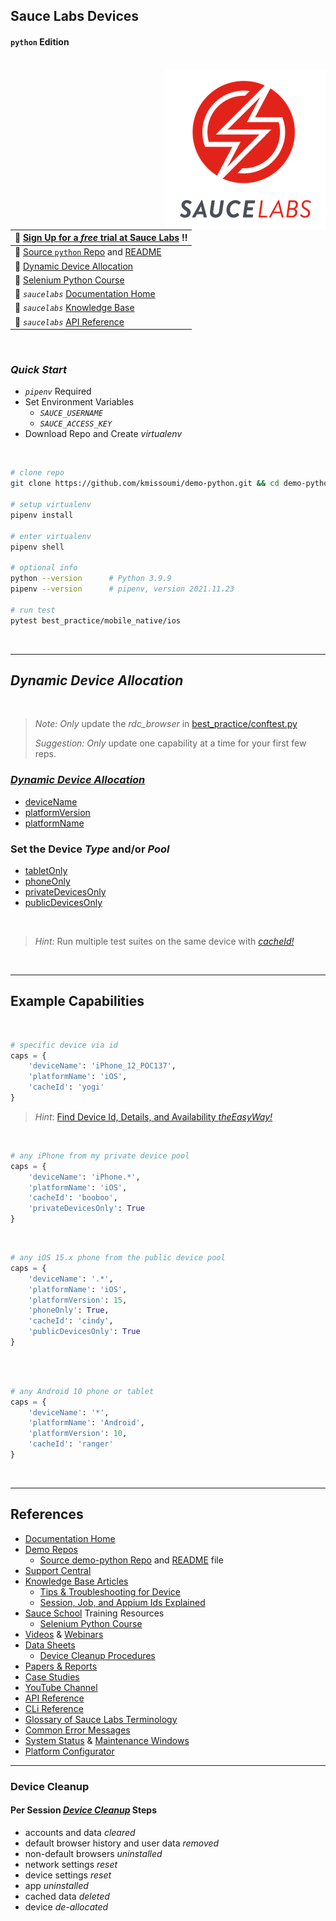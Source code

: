 ## Sauce Labs Devices
#### `python` Edition

<br>
<img align="right" src="assets/logo_7.png">  



| :rocket: [Sign Up for a _free_ trial at Sauce Labs][3] :bangbang: |
|:----------------------------------------------------------------- |
| :page_facing_up: [Source `python` Repo][7] and [README][8]        |
| :page_facing_up: [Dynamic Device Allocation][13]                  |
| :page_facing_up: [Selenium Python Course][11]                     |
| :page_facing_up: _`saucelabs`_ [Documentation Home][10]           |
| :page_facing_up: _`saucelabs`_ [Knowledge Base][12]               |
| :page_facing_up: _`saucelabs`_ [API Reference][9]                 |




&nbsp;

### _Quick Start_

- _`pipenv`_ Required
- Set Environment Variables
  - _`SAUCE_USERNAME`_
  - _`SAUCE_ACCESS_KEY`_
- Download Repo and Create _virtualenv_  

&nbsp;

```sh
# clone repo
git clone https://github.com/kmissoumi/demo-python.git && cd demo-python

# setup virtualenv
pipenv install

# enter virtualenv
pipenv shell

# optional info
python --version      # Python 3.9.9
pipenv --version      # pipenv, version 2021.11.23             

# run test
pytest best_practice/mobile_native/ios
```

   </br>

---

## _Dynamic Device Allocation_

   </br>

> _Note:_ _Only_ update the _rdc_browser_ in [best_practice/conftest.py](best_practice/conftest.py#L163)
>   
> _Suggestion:_ _Only_ update one capability at a time for your first few reps. 


### _[Dynamic Device Allocation](https://docs.saucelabs.com/mobile-apps/supported-devices/#dynamic-device-allocation)_  

- [deviceName](https://docs.saucelabs.com/dev/test-configuration-options/#devicename)
- [platformVersion](https://docs.saucelabs.com/dev/test-configuration-options/#platformversion)
- [platformName](https://docs.saucelabs.com/mobile-apps/automated-testing/appium/real-devices/#specifying-the-platformname)  

### Set the Device _Type_ and/or _Pool_

- [tabletOnly](https://docs.saucelabs.com/dev/test-configuration-options/#tabletonly)
- [phoneOnly](https://docs.saucelabs.com/dev/test-configuration-options/#phoneonly)
- [privateDevicesOnly](https://docs.saucelabs.com/dev/test-configuration-options/#privatedevicesonly)
- [publicDevicesOnly](https://docs.saucelabs.com/dev/test-configuration-options/#publicdevicesonly)



    </br>
 > _Hint:_ Run multiple test suites on the same device with _[cacheId!](https://docs.saucelabs.com/dev/test-configuration-options/#cacheid)_

    </br>


---

## Example Capabilities

   </br>


```python
# specific device via id
caps = {
    'deviceName': 'iPhone_12_POC137',
    'platformName': 'iOS',
    'cacheId': 'yogi'
}
```

> _Hint_: [Find Device Id, Details, and Availability _theEasyWay!_](https://gist.github.com/kmissoumi/b54d5abc87658e8e30314175be2c61a5)


   </br>

```python
# any iPhone from my private device pool
caps = {
    'deviceName': 'iPhone.*',
    'platformName': 'iOS',
    'cacheId': 'booboo',
    'privateDevicesOnly': True
}
```

   </br>

```python
# any iOS 15.x phone from the public device pool
caps = {
    'deviceName': '.*',
    'platformName': 'iOS',
    'platformVersion': 15,
    'phoneOnly': True,
    'cacheId': 'cindy',
    'publicDevicesOnly': True
}
```

   </br>
```python

# any Android 10 phone or tablet 
caps = {
    'deviceName': '*',
    'platformName': 'Android',
    'platformVersion': 10,
    'cacheId': 'ranger'
}
```

   </br>

---

## References

- [Documentation Home](https://docs.saucelabs.com)
- [Demo Repos](https://github.com/saucelabs-training/)
  - [Source demo-python Repo](https://github.com/saucelabs-training/demo-python) and [README](https://github.com/saucelabs-training/demo-python/blob/main/README.md) file
- [Support Central](https://support.saucelabs.com/hc/en-us)
- [Knowledge Base Articles](https://support.saucelabs.com/hc/en-us#knowledge-base)
  - [Tips & Troubleshooting for Device](https://support.saucelabs.com/hc/en-us/sections/115000518514-RDC-Mobile-Application-Testing-Tips-and-Troubleshooting)
  - [Session, Job, and Appium Ids Explained](https://support.saucelabs.com/hc/en-us/articles/360062316954-Session-ID-Job-ID-and-Appium-Session-ID-What-is-the-difference-)
- [Sauce School](https://training.saucelabs.com) Training Resources
  - [Selenium Python Course](https://training.saucelabs.com/seleniumpython/)
- [Videos](https://saucelabs.com/resources/videos) & [Webinars](https://saucelabs.com/resources/webinars)
- [Data Sheets](https://saucelabs.com/resources/data-sheets)
  - [Device Cleanup Procedures](https://saucelabs.com/assets/19LV8PISelZ5na3uwghC1x/5e2846c6c4c4aed55e97db30a301f2b6/DS__Device_Cleanup_Procedure.pdf)
- [Papers & Reports](https://saucelabs.com/resources/white-papers)
- [Case Studies](https://saucelabs.com/resources/case-studies)
- [YouTube Channel](https://www.youtube.com/user/saucelabs/videos)
- [API Reference](https://docs.saucelabs.com/dev/api/#accessing-the-apis)
- [CLi Reference](https://docs.saucelabs.com/dev/cli/)
- [Glossary of Sauce Labs Terminology](https://docs.saucelabs.com/dev/glossary/)
- [Common Error Messages](https://docs.saucelabs.com/dev/error-messages/)
- [System Status](https://status.saucelabs.com) & [Maintenance Windows](https://docs.saucelabs.com/dev/data-center-maint/)
- [Platform Configurator](https://saucelabs.com/platform/platform-configurator#/)

---

### Device Cleanup
#### Per Session _[Device Cleanup](https://docs.saucelabs.com/mobile-apps/supported-devices/#real-device-cleaning)_ Steps

- accounts and data _cleared_
- default browser history and user data _removed_
- non-default browsers _uninstalled_
- network settings _reset_
- device settings _reset_
- app _uninstalled_
- cached data _deleted_
- device _de-allocated_








&nbsp;

[1]: <https://docs.saucelabs.com/testrunner-toolkit/configuration/common-syntax/#mode>
  "Test Runner Toolkit Common Syntax"
[2]: <https://docs.saucelabs.com/testrunner-toolkit/ide-integrations/vscode>
  "Test Runner Toolkit IDE Integration w/ Visual Studio Code"
[3]: <https://saucelabs.com/sign-up>
  "Sauce Labs Free Trial!"
[4]: <https://docs.saucelabs.com/testrunner-toolkit/>
  "_saucectl_ Docs"
[5]: <https://docs.saucelabs.com/testrunner-toolkit/saucectl/)>
  "_saucectl_ CLI Reference"
[6]: <https://docs.saucelabs.com/testrunner-toolkit/configuration/espresso/>
  "_saucectl_ YML Reference"
[7]: <https://github.com/saucelabs-training/demo-python>
  "source _demo_ python repo"
[8]: <https://github.com/saucelabs-training/demo-python/blob/main/README.md>
  "source _demo_ python readme"
[9]: <https://docs.saucelabs.com/dev/api/#accessing-the-apis>
  "reference docs _api"
[10]: <https://docs.saucelabs.com>
  "documentation home"
[11]: <https://training.saucelabs.com/seleniumpython>
  "Selenium Python Course"
[12]: <https://support.saucelabs.com/hc/en-us#knowledge-base>
  "Knowledge Base Articles"
[13]: <https://docs.saucelabs.com/mobile-apps/supported-devices/#dynamic-device-allocation>
  "Dynamic Device Allocation"